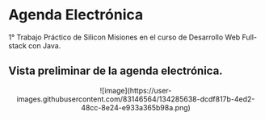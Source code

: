 # Agenda Electrónica

1° Trabajo Práctico de Silicon Misiones en el curso de Desarrollo Web Full-stack con Java.

## Vista preliminar de la agenda electrónica.
<div align = "center"> 
  ![image](https://user-images.githubusercontent.com/83146564/134285638-dcdf817b-4ed2-48cc-8e24-e933a365b98a.png) 
</div>

